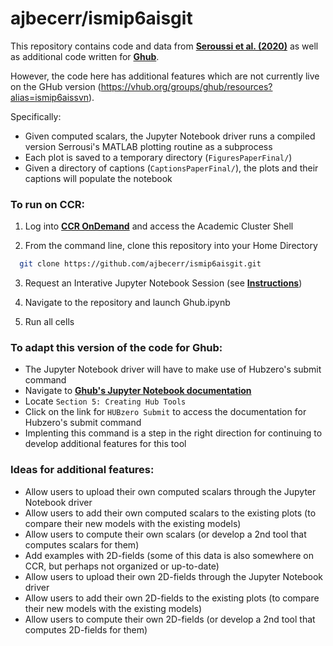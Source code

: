 # ajbecerr/ismip6aisgit

This repository contains code and data from **[Seroussi et al. (2020)](https://doi.org/10.5194/tc-14-3033-2020)** as well as additional code written for **[Ghub](https://vhub.org/groups/ghub)**.

However, the code here has additional features which are not currently live on the GHub version (https://vhub.org/groups/ghub/resources?alias=ismip6aissvn). 

Specifically: 
- Given computed scalars, the Jupyter Notebook driver runs a compiled version Serrousi's MATLAB plotting routine as a subprocess
- Each plot is saved to a temporary directory (```FiguresPaperFinal/```)
- Given a directory of captions (```CaptionsPaperFinal/```), the plots and their captions will populate the notebook

### To run on CCR:

1. Log into **[CCR OnDemand](https://ondemand.ccr.buffalo.edu/pun/sys/dashboard)** and access the Academic Cluster Shell

2. From the command line, clone this repository into your Home Directory
  ```bash
	git clone https://github.com/ajbecerr/ismip6aisgit.git
  ```

3. Request an Interative Jupyter Notebook Session (see **[Instructions](https://ubccr.freshdesk.com/support/solutions/articles/13000080145-jupyter-notebook-apps-academic-cluster)**)

4. Navigate to the repository and launch Ghub.ipynb

5. Run all cells

### To adapt this version of the code for Ghub:
- The Jupyter Notebook driver will have to make use of Hubzero's submit command
- Navigate to **[Ghub's Jupyter Notebook documentation](https://vhub.org/tools/jupyterexamples/)**
- Locate ```Section 5: Creating Hub Tools```
- Click on the link for ```HUBzero Submit``` to access the documentation for Hubzero's submit command
- Implenting this command is a step in the right direction for continuing to develop additional features for this tool

### Ideas for additional features:
- Allow users to upload their own computed scalars through the Jupyter Notebook driver
- Allow users to add their own computed scalars to the existing plots (to compare their new models with the existing models)
- Allow users to compute their own scalars (or develop a 2nd tool that computes scalars for them)
- Add examples with 2D-fields (some of this data is also somewhere on CCR, but perhaps not organized or up-to-date)
- Allow users to upload their own 2D-fields through the Jupyter Notebook driver
- Allow users to add their own 2D-fields to the existing plots (to compare their new models with the existing models)
- Allow users to compute their own 2D-fields (or develop a 2nd tool that computes 2D-fields for them)